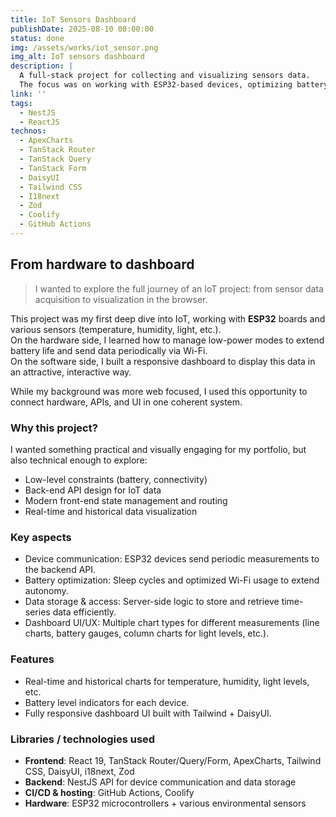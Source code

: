 ```yaml
---
title: IoT Sensors Dashboard
publishDate: 2025-08-10 00:00:00
status: done
img: /assets/works/iot_sensor.png
img_alt: IoT sensors dashboard
description: |
  A full-stack project for collecting and visualizing sensors data.
  The focus was on working with ESP32-based devices, optimizing battery usage, and building a modern dashboard to monitor various measurements.
link: ''
tags:
  - NestJS
  - ReactJS
technos:
  - ApexCharts
  - TanStack Router
  - TanStack Query
  - TanStack Form
  - DaisyUI
  - Tailwind CSS
  - I18next
  - Zod
  - Coolify
  - GitHub Actions
---
```


## From hardware to dashboard

> I wanted to explore the full journey of an IoT project: from sensor data acquisition to visualization in the browser.

This project was my first deep dive into IoT, working with **ESP32** boards and various sensors (temperature, humidity, light, etc.).  
On the hardware side, I learned how to manage low-power modes to extend battery life and send data periodically via Wi-Fi.  
On the software side, I built a responsive dashboard to display this data in an attractive, interactive way.

While my background was more web focused, I used this opportunity to connect hardware, APIs, and UI in one coherent system.

### Why this project?

I wanted something practical and visually engaging for my portfolio, but also technical enough to explore:
- Low-level constraints (battery, connectivity)
- Back-end API design for IoT data
- Modern front-end state management and routing
- Real-time and historical data visualization

### Key aspects

- <span class="title">Device communication</span>: ESP32 devices send periodic measurements to the backend API.
- <span class="title">Battery optimization</span>: Sleep cycles and optimized Wi-Fi usage to extend autonomy.
- <span class="title">Data storage & access</span>: Server-side logic to store and retrieve time-series data efficiently.
- <span class="title">Dashboard UI/UX</span>: Multiple chart types for different measurements (line charts, battery gauges, column charts for light levels, etc.).

### Features

- Real-time and historical charts for temperature, humidity, light levels, etc.
- Battery level indicators for each device.
- Fully responsive dashboard UI built with Tailwind + DaisyUI.

### Libraries / technologies used

- **Frontend**: React 19, TanStack Router/Query/Form, ApexCharts, Tailwind CSS, DaisyUI, i18next, Zod
- **Backend**: NestJS API for device communication and data storage
- **CI/CD & hosting**: GitHub Actions, Coolify
- **Hardware**: ESP32 microcontrollers + various environmental sensors
